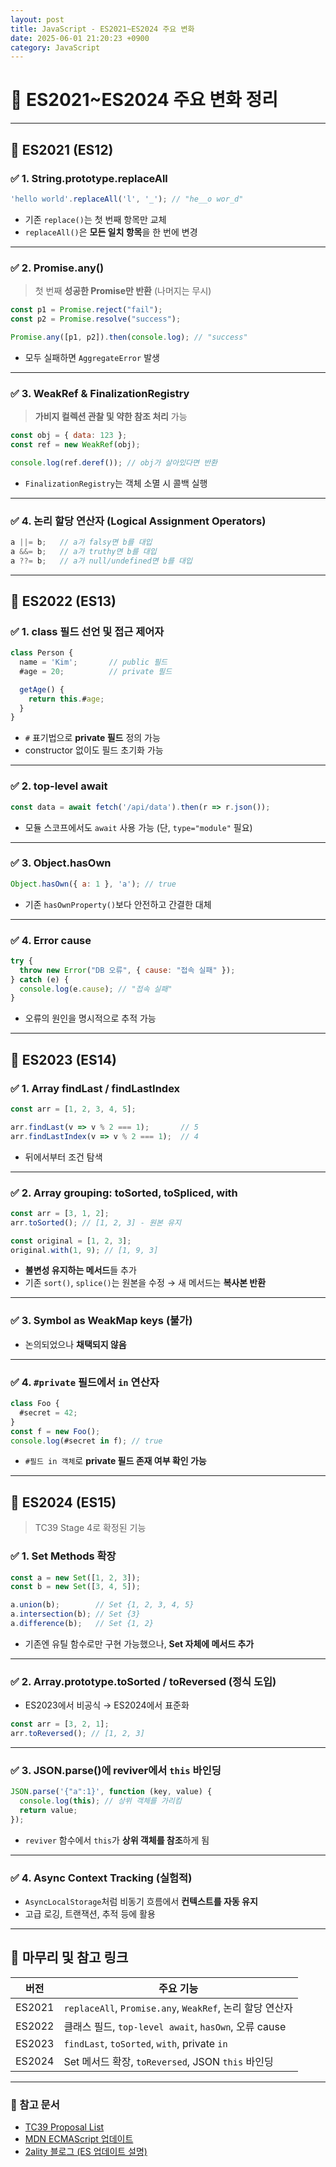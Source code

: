 ```yaml
---
layout: post
title: JavaScript - ES2021~ES2024 주요 변화
date: 2025-06-01 21:20:23 +0900
category: JavaScript
---
```

# 🚀 ES2021~ES2024 주요 변화 정리

---

## 📘 ES2021 (ES12)

### ✅ 1. String.prototype.replaceAll

```js
'hello world'.replaceAll('l', '_'); // "he__o wor_d"
```

- 기존 `replace()`는 첫 번째 항목만 교체
- `replaceAll()`은 **모든 일치 항목**을 한 번에 변경

---

### ✅ 2. Promise.any()

> 첫 번째 **성공한 Promise만 반환** (나머지는 무시)

```js
const p1 = Promise.reject("fail");
const p2 = Promise.resolve("success");

Promise.any([p1, p2]).then(console.log); // "success"
```

- 모두 실패하면 `AggregateError` 발생

---

### ✅ 3. WeakRef & FinalizationRegistry

> **가비지 컬렉션 관찰 및 약한 참조 처리** 가능

```js
const obj = { data: 123 };
const ref = new WeakRef(obj);

console.log(ref.deref()); // obj가 살아있다면 반환
```

- `FinalizationRegistry`는 객체 소멸 시 콜백 실행

---

### ✅ 4. 논리 할당 연산자 (Logical Assignment Operators)

```js
a ||= b;   // a가 falsy면 b를 대입
a &&= b;   // a가 truthy면 b를 대입
a ??= b;   // a가 null/undefined면 b를 대입
```

---

## 📙 ES2022 (ES13)

### ✅ 1. class 필드 선언 및 접근 제어자

```js
class Person {
  name = 'Kim';       // public 필드
  #age = 20;          // private 필드

  getAge() {
    return this.#age;
  }
}
```

- `#` 표기법으로 **private 필드** 정의 가능
- constructor 없이도 필드 초기화 가능

---

### ✅ 2. top-level await

```js
const data = await fetch('/api/data').then(r => r.json());
```

- 모듈 스코프에서도 `await` 사용 가능 (단, `type="module"` 필요)

---

### ✅ 3. Object.hasOwn

```js
Object.hasOwn({ a: 1 }, 'a'); // true
```

- 기존 `hasOwnProperty()`보다 안전하고 간결한 대체

---

### ✅ 4. Error cause

```js
try {
  throw new Error("DB 오류", { cause: "접속 실패" });
} catch (e) {
  console.log(e.cause); // "접속 실패"
}
```

- 오류의 원인을 명시적으로 추적 가능

---

## 📕 ES2023 (ES14)

### ✅ 1. Array findLast / findLastIndex

```js
const arr = [1, 2, 3, 4, 5];

arr.findLast(v => v % 2 === 1);       // 5
arr.findLastIndex(v => v % 2 === 1);  // 4
```

- 뒤에서부터 조건 탐색

---

### ✅ 2. Array grouping: toSorted, toSpliced, with

```js
const arr = [3, 1, 2];
arr.toSorted(); // [1, 2, 3] - 원본 유지

const original = [1, 2, 3];
original.with(1, 9); // [1, 9, 3]
```

- **불변성 유지하는 메서드**들 추가
- 기존 `sort()`, `splice()`는 원본을 수정 → 새 메서드는 **복사본 반환**

---

### ✅ 3. Symbol as WeakMap keys (불가)

- 논의되었으나 **채택되지 않음**

---

### ✅ 4. `#private` 필드에서 `in` 연산자

```js
class Foo {
  #secret = 42;
}
const f = new Foo();
console.log(#secret in f); // true
```

- `#필드 in 객체`로 **private 필드 존재 여부 확인 가능**

---

## 📗 ES2024 (ES15)

> TC39 Stage 4로 확정된 기능

### ✅ 1. Set Methods 확장

```js
const a = new Set([1, 2, 3]);
const b = new Set([3, 4, 5]);

a.union(b);        // Set {1, 2, 3, 4, 5}
a.intersection(b); // Set {3}
a.difference(b);   // Set {1, 2}
```

- 기존엔 유틸 함수로만 구현 가능했으나, **Set 자체에 메서드 추가**

---

### ✅ 2. Array.prototype.toSorted / toReversed (정식 도입)

- ES2023에서 비공식 → ES2024에서 표준화

```js
const arr = [3, 2, 1];
arr.toReversed(); // [1, 2, 3]
```

---

### ✅ 3. JSON.parse()에 reviver에서 `this` 바인딩

```js
JSON.parse('{"a":1}', function (key, value) {
  console.log(this); // 상위 객체를 가리킴
  return value;
});
```

- `reviver` 함수에서 `this`가 **상위 객체를 참조**하게 됨

---

### ✅ 4. Async Context Tracking (실험적)

- `AsyncLocalStorage`처럼 비동기 흐름에서 **컨텍스트를 자동 유지**
- 고급 로깅, 트랜잭션, 추적 등에 활용

---

## 🧾 마무리 및 참고 링크

| 버전 | 주요 기능 |
|------|-----------|
| ES2021 | `replaceAll`, `Promise.any`, `WeakRef`, 논리 할당 연산자 |
| ES2022 | 클래스 필드, `top-level await`, `hasOwn`, 오류 cause |
| ES2023 | `findLast`, `toSorted`, `with`, private `in` |
| ES2024 | Set 메서드 확장, `toReversed`, JSON `this` 바인딩 |

---

### 🔗 참고 문서

- [TC39 Proposal List](https://github.com/tc39/proposals)
- [MDN ECMAScript 업데이트](https://developer.mozilla.org/ko/docs/Web/JavaScript)
- [2ality 블로그 (ES 업데이트 설명)](https://2ality.com/)